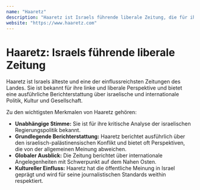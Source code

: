 ```yaml
---
name: "Haaretz"
description: "Haaretz ist Israels führende liberale Zeitung, die für ihre detaillierte Berichterstattung und ihre unabhängige Meinung bekannt ist. Mit einem starken Fokus auf Politik, Kultur und Gesellschaft bietet Haaretz eine kritische Perspektive auf die israelische Regierungspolitik und den israelisch-palästinensischen Konflikt. Ihre globale Ausrichtung und ihr Engagement für journalistische Exzellenz haben ihren Status als äußerst einflussreiches Medienunternehmen im In- und Ausland gefestigt."
website: "https://www.haaretz.com"
---
```


# Haaretz: Israels führende liberale Zeitung

Haaretz ist Israels älteste und eine der einflussreichsten Zeitungen des Landes. Sie ist bekannt für ihre linke und liberale Perspektive und bietet eine ausführliche Berichterstattung über israelische und internationale Politik, Kultur und Gesellschaft.

Zu den wichtigsten Merkmalen von Haaretz gehören:

* **Unabhängige Stimme:** Sie ist für ihre kritische Analyse der israelischen Regierungspolitik bekannt.
* **Grundlegende Berichterstattung:** Haaretz berichtet ausführlich über den israelisch-palästinensischen Konflikt und bietet oft Perspektiven, die von der allgemeinen Meinung abweichen.
* **Globaler Ausblick:** Die Zeitung berichtet über internationale Angelegenheiten mit Schwerpunkt auf dem Nahen Osten.
* **Kultureller Einfluss:** Haaretz hat die öffentliche Meinung in Israel geprägt und wird für seine journalistischen Standards weithin respektiert.

